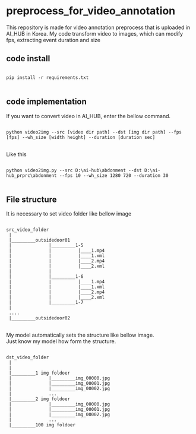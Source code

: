 # preprocess_for_video_annotation
This repository is made for video annotation preprocess that is uploaded in AI_HUB in Korea.
My code transform video to images, which can modify fps, extracting event duration and size

## code install

<pre>
<code>
pip install -r requirements.txt
</code>
</pre>

## code implementation

If you want to convert video in AI_HUB, enter the bellow command.

<pre>
<code>
python video2img --src [video dir path] --dst [img dir path] --fps [fps] --wh_size [width height] --duration [duration sec]
</code>
</pre>

Like this

<pre>
<code>
python video2img.py --src D:\ai-hub\abdonment --dst D:\ai-hub_prprc\abdonment --fps 10 --wh_size 1280 720 --duration 30
</code>
</pre>

## File structure
It is necessary to set video folder like bellow image
<pre>
<code>
src_video_folder
 |
 |_________outsidedoor01
 |              |_________1-5
 |              |          |____1.mp4    
 |              |          |____1.xml
 |              |          |____2.mp4
 |              |          |____2.xml
 |              |
 |              |_________1-6
 |              |          |____1.mp4    
 |              |          |____1.xml
 |              |          |____2.mp4
 |              |          |____2.xml
 |              |_________1-7
 |              
 ....
 |_________outsidedoor02
</code>
</pre>

My model automatically sets the structure like bellow image.  
Just know my model how form the structure.
<pre>
<code>
dst_video_folder
 |
 |
 |_________1 img foldoer
 |              |_________img_00000.jpg    
 |              |_________img_00001.jpg
 |              |_________img_00002.jpg
 |              ...
 |_________2 img foldoer
 |              |_________img_00000.jpg    
 |              |_________img_00001.jpg
 |              |_________img_00002.jpg
 |              ...
 |_________100 img foldoer
</code>
</pre>